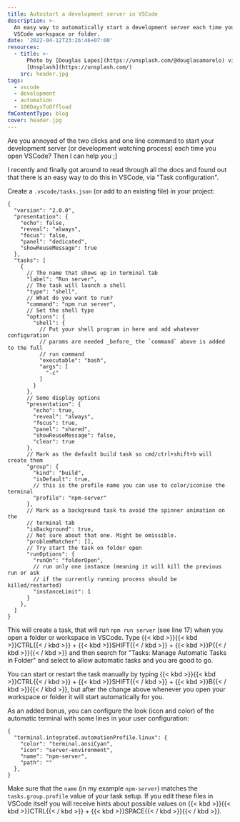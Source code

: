 ```yaml
---
title: Autostart a development server in VSCode
description: >-
  An easy way to automatically start a development server each time you open a
  VSCode workspace or folder. 
date: '2022-04-12T23:26:46+07:00'
resources:
  - title: >-
      Photo by [Douglas Lopes](https://unsplash.com/@douglasamarelo) via
      [Unsplash](https://unsplash.com/)
    src: header.jpg
tags:
  - vscode
  - development
  - automation
  - 100DaysToOffload
fmContentType: blog
cover: header.jpg
---
```


Are you annoyed of the two clicks and one line command to start your development server (or development watching process) each time you open VSCode? Then I can help you ;]

I recently and finally got around to read through all the docs and found out that there is an easy way to do this in VSCode, via "Task configuration".

Create a `.vscode/tasks.json` (or add to an existing file) in your project:

```plaintext {lineAnchors=code1}
{
  "version": "2.0.0",
  "presentation": {
    "echo": false,
    "reveal": "always",
    "focus": false,
    "panel": "dedicated",
    "showReuseMessage": true
  },
  "tasks": [
    {
      // The name that shows up in terminal tab
      "label": "Run server",
      // The task will launch a shell
      "type": "shell",
      // What do you want to run?
      "command": "npm run server",
      // Set the shell type
      "options": {
        "shell": {
          // Put your shell program in here and add whatever configuration
          // params are needed _before_ the `command` above is added to the full
          // run command
          "executable": "bash",
          "args": [
            "-c"
          ]
        }
      },
      // Some display options
      "presentation": {
        "echo": true,
        "reveal": "always",
        "focus": true,
        "panel": "shared",
        "showReuseMessage": false,
        "clear": true
      },
      // Mark as the default build task so cmd/ctrl+shift+b will create them
      "group": {
        "kind": "build",
        "isDefault": true,
        // this is the profile name you can use to color/iconise the terminal
        "profile": "npm-server"
      },
      // Mark as a background task to avoid the spinner animation on the
      // terminal tab
      "isBackground": true,
      // Not sure about that one. Might be omissible.
      "problemMatcher": [],
      // Try start the task on folder open
      "runOptions": {
        "runOn": "folderOpen",
        // run only one instance (meaning it will kill the previous run or ask
        // if the currently running process should be killed/restarted)
        "instanceLimit": 1
      }
    },
  ]
}
```

This will create a task, that will run `npm run server` (see line 17) when you open a folder or workspace in VSCode. Type {{< kbd >}}{{< kbd >}}CTRL{{< / kbd >}} + {{< kbd >}}SHIFT{{< / kbd >}} + {{< kbd >}}P{{< / kbd >}}{{< / kbd >}} and then search for "Tasks: Manage Automatic Tasks in Folder" and select to allow automatic tasks and you are good to go.

You can start or restart the task manually by typing {{< kbd >}}{{< kbd >}}CTRL{{< / kbd >}} + {{< kbd >}}SHIFT{{< / kbd >}} + {{< kbd >}}B{{< / kbd >}}{{< / kbd >}}, but after the change above whenever you open your workspace or folder it will start automatically for you.

As an added bonus, you can configure the look (icon and color) of the automatic terminal with some lines in your user configuration:

```plaintext {lineAnchors=code2}
{
  "terminal.integrated.automationProfile.linux": {
    "color": "terminal.ansiCyan",
    "icon": "server-environment",
    "name": "npm-server",
    "path": ""
  },
}
```

Make sure that the `name` (in my example `npm-server`) matches the `tasks.group.profile` value of your task setup. If you edit these files in VSCode itself you will receive hints about possible values on {{< kbd >}}{{< kbd >}}CTRL{{< / kbd >}} + {{< kbd >}}SPACE{{< / kbd >}}{{< / kbd >}}.

